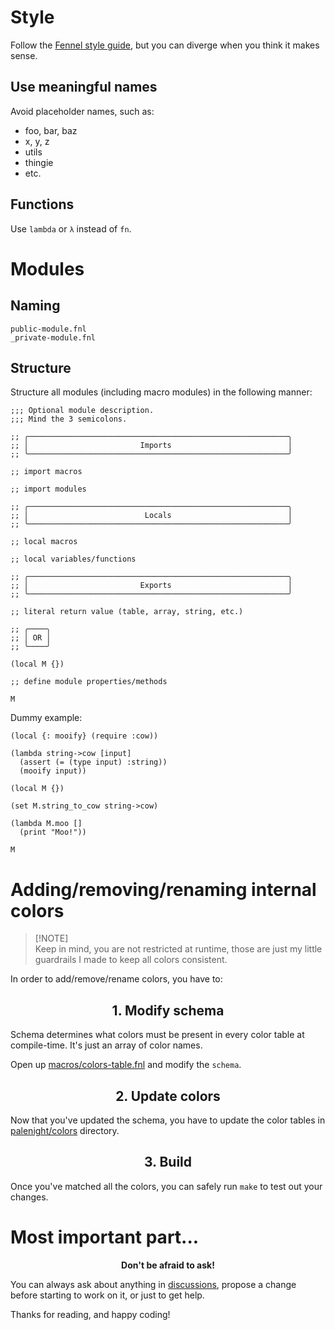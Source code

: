 # Style

Follow the [Fennel style guide][fennel-style-guide], but you can diverge when you think it makes sense.

## Use meaningful names

Avoid placeholder names, such as:
- foo, bar, baz
- x, y, z
- utils
- thingie
- etc.

## Functions

Use `lambda` or `λ` instead of `fn`.

# Modules

## Naming

```
public-module.fnl
_private-module.fnl
```

## Structure

Structure all modules (including macro modules) in the following manner:
```fnl
;;; Optional module description.
;;; Mind the 3 semicolons.

;; ╭──────────────────────────────────────────────────────────╮
;; │                         Imports                          │
;; ╰──────────────────────────────────────────────────────────╯

;; import macros

;; import modules

;; ╭──────────────────────────────────────────────────────────╮
;; │                          Locals                          │
;; ╰──────────────────────────────────────────────────────────╯

;; local macros

;; local variables/functions

;; ╭──────────────────────────────────────────────────────────╮
;; │                         Exports                          │
;; ╰──────────────────────────────────────────────────────────╯

;; literal return value (table, array, string, etc.)

;; ╭────╮
;; │ OR │
;; ╰────╯

(local M {})

;; define module properties/methods

M
```

Dummy example:
```fnl
(local {: mooify} (require :cow))

(lambda string->cow [input]
  (assert (= (type input) :string))
  (mooify input))

(local M {})

(set M.string_to_cow string->cow)

(lambda M.moo []
  (print "Moo!"))

M
```

# Adding/removing/renaming internal colors

> [!NOTE]\
> Keep in mind, you are not restricted at runtime, those are just my little guardrails I made to keep all colors consistent.

In order to add/remove/rename colors, you have to:

<div align="center">

## 1. Modify schema

</div>

Schema determines what colors must be present in every color table at compile-time. It's just an array of color names.

Open up [macros/colors-table.fnl][colors-schema] and modify the `schema`.

<div align="center">

## 2. Update colors

</div>

Now that you've updated the schema, you have to update the color tables in [palenight/colors](fnl/palenight/colors) directory.

<div align="center">

## 3. Build

</div>

Once you've matched all the colors, you can safely run `make` to test out your changes.

# Most important part...

<div align="center">

**Don't be afraid to ask!**

</div>

You can always ask about anything in [discussions][discussions], propose a change before starting to work on it, or just to get help.

Thanks for reading, and happy coding!

[colors-schema]: macros/colors-table.fnl#L6
[fennel-style-guide]: https://fennel-lang.org/style
[discussions]: https://github.com/alexmozaidze/palenight.nvim/discussions
